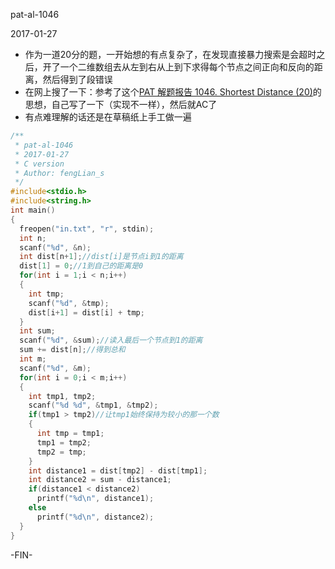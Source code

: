 pat-al-1046

2017-01-27

- 作为一道20分的题，一开始想的有点复杂了，在发现直接暴力搜索是会超时之后，开了一个二维数组去从左到右从上到下求得每个节点之间正向和反向的距离，然后得到了段错误
- 在网上搜了一下：参考了这个[PAT 解题报告 1046. Shortest Distance (20)](http://www.sigmainfy.com/blog/pat-1046-shortest-distance.html)的思想，自己写了一下（实现不一样），然后就AC了
- 有点难理解的话还是在草稿纸上手工做一遍

```c
/**
 * pat-al-1046
 * 2017-01-27
 * C version
 * Author: fengLian_s
 */
#include<stdio.h>
#include<string.h>
int main()
{
  freopen("in.txt", "r", stdin);
  int n;
  scanf("%d", &n);
  int dist[n+1];//dist[i]是节点i到1的距离
  dist[1] = 0;//1到自己的距离是0
  for(int i = 1;i < n;i++)
  {
    int tmp;
    scanf("%d", &tmp);
    dist[i+1] = dist[i] + tmp;
  }
  int sum;
  scanf("%d", &sum);//读入最后一个节点到1的距离
  sum += dist[n];//得到总和
  int m;
  scanf("%d", &m);
  for(int i = 0;i < m;i++)
  {
    int tmp1, tmp2;
    scanf("%d %d", &tmp1, &tmp2);
    if(tmp1 > tmp2)//让tmp1始终保持为较小的那一个数
    {
      int tmp = tmp1;
      tmp1 = tmp2;
      tmp2 = tmp;
    }
    int distance1 = dist[tmp2] - dist[tmp1];
    int distance2 = sum - distance1;
    if(distance1 < distance2)
      printf("%d\n", distance1);
    else
      printf("%d\n", distance2);
  }
}
```
-FIN-
